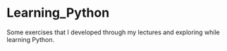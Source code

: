 # Learning_Python
Some exercises that I developed through my lectures and exploring while learning Python.
